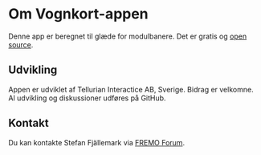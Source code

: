 ﻿# Om Vognkort-appen
Denne app er beregnet til glæde for modulbanere.
Det er gratis og [open source](https://github.com/tellurianinteractive/Tellurian.Trains.WagonCardApp).

## Udvikling
Appen er udviklet af Tellurian Interactice AB, Sverige.
Bidrag er velkomne.
Al udvikling og diskussioner udføres på GitHub.

## Kontakt
Du kan kontakte Stefan Fjällemark via [FREMO Forum](https://forum.fremo-net.eu/).

